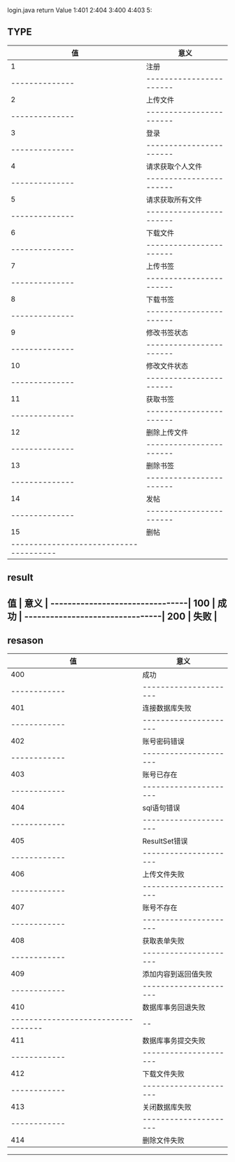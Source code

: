 login.java
return Value
1:401
2:404
3:400
4:403
5:



TYPE
---------------------------------------
值            |          意义         |
--------------|-----------------------|
 1            |   注册                |
--------------|-----------------------|
 2            |   上传文件            |
--------------|-----------------------|
3             |      登录             |
--------------|-----------------------|
4             |   请求获取个人文件    |
--------------|-----------------------|
5             |   请求获取所有文件    |
--------------|-----------------------|
6             |     下载文件          |
--------------|-----------------------|
7             |   上传书签            |
--------------|-----------------------|
8             |    下载书签           |
--------------|-----------------------|
9             |      修改书签状态     |
--------------|-----------------------|
10            |   修改文件状态        |
--------------|-----------------------|
11            |    获取书签           |
--------------|-----------------------|
12            |    删除上传文件       |
--------------|-----------------------|
13            |    删除书签           |
--------------|-----------------------|
14            |    发帖               |
--------------|-----------------------|
15            |   删帖                |
--------------------------------------|



result
---------------------------------
值          |  意义             |
--------------------------------|
100         | 成功              |
--------------------------------|
200         | 失败              |
---------------------------------


resason
----------------------------------
值          | 意义                |
------------|---------------------|
400         | 成功                |
------------|---------------------|
401         | 连接数据库失败      |
------------|---------------------|
402         | 账号密码错误        |
------------|---------------------|
403         | 账号已存在          |
------------|---------------------|
404         |sql语句错误          |
------------|---------------------|
405         | ResultSet错误       |
------------|---------------------|--
406         | 上传文件失败        |
------------|---------------------|--
407         |  账号不存在         |
------------|---------------------|----
408         | 获取表单失败        |
------------|---------------------|--  
409         | 添加内容到返回值失败|
------------|---------------------|---
410         | 数据库事务回退失败  |
----------------------------------|--
411         | 数据库事务提交失败  |
------------|---------------------|---
412         | 下载文件失败        |
------------|---------------------|
413         | 关闭数据库失败      |
------------|---------------------|
414         |  删除文件失败       |
-----------------------------------